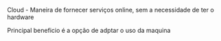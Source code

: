 Cloud - Maneira de fornecer serviços online, sem a necessidade de ter o hardware

Principal beneficio é a opção de adptar o uso da maquina
